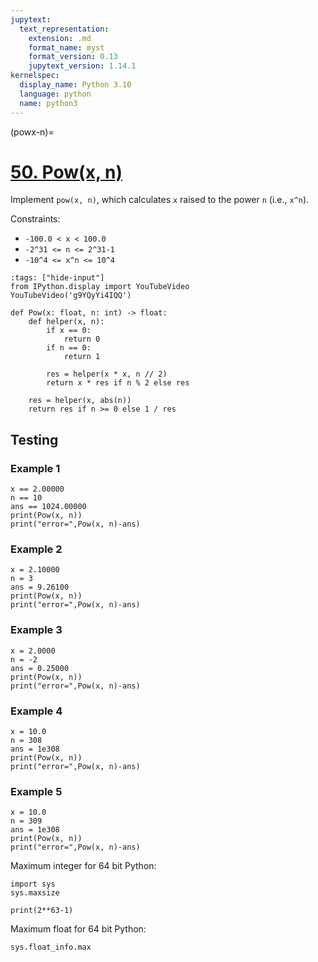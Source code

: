 ```yaml
---
jupytext:
  text_representation:
    extension: .md
    format_name: myst
    format_version: 0.13
    jupytext_version: 1.14.1
kernelspec:
  display_name: Python 3.10
  language: python
  name: python3
---
```


(powx-n)=
# [50. Pow(x, n)](https://leetcode.com/problems/powx-n/)

Implement `pow(x, n)`, which calculates `x` raised to the power `n` (i.e., `x^n`).

Constraints:

- `-100.0 < x < 100.0`
- `-2^31 <= n <= 2^31-1`
- `-10^4 <= x^n <= 10^4`

```{code-cell} ipython3
:tags: ["hide-input"]
from IPython.display import YouTubeVideo
YouTubeVideo('g9YQyYi4IQQ')
```

```{code-cell} ipython3
def Pow(x: float, n: int) -> float:
    def helper(x, n):
        if x == 0:
            return 0
        if n == 0:
            return 1

        res = helper(x * x, n // 2)
        return x * res if n % 2 else res

    res = helper(x, abs(n))
    return res if n >= 0 else 1 / res
```

## Testing

### Example 1

```{code-cell} ipython3
x == 2.00000
n == 10
ans == 1024.00000
print(Pow(x, n))
print("error=",Pow(x, n)-ans)
```

### Example 2

```{code-cell} ipython3
x = 2.10000
n = 3
ans = 9.26100
print(Pow(x, n))
print("error=",Pow(x, n)-ans)
```

### Example 3

```{code-cell} ipython3
x = 2.0000
n = -2
ans = 0.25000
print(Pow(x, n))
print("error=",Pow(x, n)-ans)
```

### Example 4

```{code-cell} ipython3
x = 10.0
n = 308
ans = 1e308
print(Pow(x, n))
print("error=",Pow(x, n)-ans)
```

### Example 5

```{code-cell} ipython3
x = 10.0
n = 309
ans = 1e308
print(Pow(x, n))
print("error=",Pow(x, n)-ans)
```

Maximum integer for 64 bit Python:

```{code-cell} ipython3
import sys
sys.maxsize
```

```{code-cell} ipython3
print(2**63-1)
```

Maximum float for 64 bit Python:

```{code-cell} ipython3
sys.float_info.max
```

